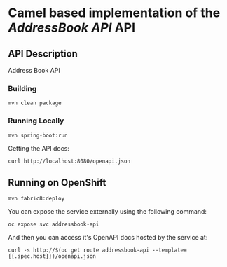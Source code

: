 # Camel based implementation of the _AddressBook API_ API

## API Description ##
Address Book API

### Building

    mvn clean package

### Running Locally

    mvn spring-boot:run

Getting the API docs:

    curl http://localhost:8080/openapi.json

## Running on OpenShift

    mvn fabric8:deploy

You can expose the service externally using the following command:

    oc expose svc addressbook-api

And then you can access it's OpenAPI docs hosted by the service at:

    curl -s http://$(oc get route addressbook-api --template={{.spec.host}})/openapi.json
